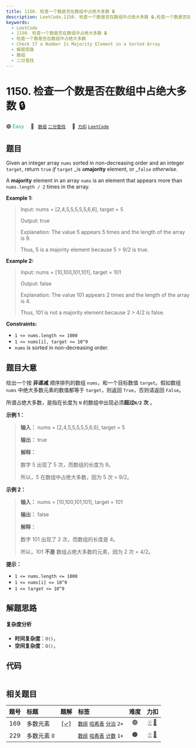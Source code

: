 ```yaml
---
title: 1150. 检查一个数是否在数组中占绝大多数 🔒
description: LeetCode,1150. 检查一个数是否在数组中占绝大多数 🔒,检查一个数是否在数组中占绝大多数,Check If a Number Is Majority Element in a Sorted Array,解题思路,数组,二分查找
keywords:
  - LeetCode
  - 1150. 检查一个数是否在数组中占绝大多数 🔒
  - 检查一个数是否在数组中占绝大多数
  - Check If a Number Is Majority Element in a Sorted Array
  - 解题思路
  - 数组
  - 二分查找
---
```


# 1150. 检查一个数是否在数组中占绝大多数 🔒

🟢 <font color=#15bd66>Easy</font>&emsp; 🔖&ensp; [`数组`](/tag/array.md) [`二分查找`](/tag/binary-search.md)&emsp; 🔗&ensp;[`力扣`](https://leetcode.cn/problems/check-if-a-number-is-majority-element-in-a-sorted-array) [`LeetCode`](https://leetcode.com/problems/check-if-a-number-is-majority-element-in-a-sorted-array)

## 题目

Given an integer array `nums` sorted in non-decreasing order and an integer
`target`, return `true` _if_ `target` _is a**majority** element, or _`false`
_otherwise_.

A **majority** element in an array `nums` is an element that appears more than
`nums.length / 2` times in the array.



**Example 1:**

> Input: nums = [2,4,5,5,5,5,5,6,6], target = 5
> 
> Output: true
> 
> Explanation: The value 5 appears 5 times and the length of the array is 9.
> 
> Thus, 5 is a majority element because 5 > 9/2 is true.

**Example 2:**

> Input: nums = [10,100,101,101], target = 101
> 
> Output: false
> 
> Explanation: The value 101 appears 2 times and the length of the array is 4.
> 
> Thus, 101 is not a majority element because 2 > 4/2 is false.

**Constraints:**

  * `1 <= nums.length <= 1000`
  * `1 <= nums[i], target <= 10^9`
  * `nums` is sorted in non-decreasing order.


## 题目大意

给出一个按 **非递减** 顺序排列的数组 `nums`，和一个目标数值 `target`。假如数组 `nums` 中绝大多数元素的数值都等于
`target`，则返回 `True`，否则请返回 `False`。

所谓占绝大多数，是指在长度为 `N` 的数组中出现必须**超过`N/2`** **次** 。

**示例 1：**

> 
> 
> 
> 
> 
> **输入：** nums = [2,4,5,5,5,5,5,6,6], target = 5
> 
> **输出：** true
> 
> **解释：**
> 
> 数字 5 出现了 5 次，而数组的长度为 9。
> 
> 所以，5 在数组中占绝大多数，因为 5 次 > 9/2。
> 
> 

**示例 2：**

> 
> 
> 
> 
> 
> **输入：** nums = [10,100,101,101], target = 101
> 
> **输出：** false
> 
> **解释：**
> 
> 数字 101 出现了 2 次，而数组的长度是 4。
> 
> 所以，101 **不是** 数组占绝大多数的元素，因为 2 次 = 4/2。
> 
> 

**提示：**

  * `1 <= nums.length <= 1000`
  * `1 <= nums[i] <= 10^9`
  * `1 <= target <= 10^9`


## 解题思路

#### 复杂度分析

- **时间复杂度**：`O()`，
- **空间复杂度**：`O()`，

## 代码

```javascript

```

## 相关题目

<!-- prettier-ignore -->
| 题号 | 标题 | 题解 | 标签 | 难度 | 力扣 |
| :------: | :------ | :------: | :------ | :------: | :------: |
| 169 | 多数元素 | [[✓]](/problem/0169.md) |  [`数组`](/tag/array.md) [`哈希表`](/tag/hash-table.md) [`分治`](/tag/divide-and-conquer.md) `2+` | 🟢 | [🀄️](https://leetcode.cn/problems/majority-element) [🔗](https://leetcode.com/problems/majority-element) |
| 229 | 多数元素 II |  |  [`数组`](/tag/array.md) [`哈希表`](/tag/hash-table.md) [`计数`](/tag/counting.md) `1+` | 🟠 | [🀄️](https://leetcode.cn/problems/majority-element-ii) [🔗](https://leetcode.com/problems/majority-element-ii) |